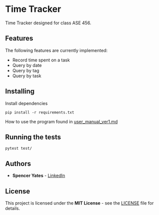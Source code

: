 # Time Tracker

Time Tracker designed for class ASE 456.

## Features

The following features are currently implemented:

- Record time spent on a task
- Query by date
- Query by tag
- Query by task

## Installing

Install dependencies

``` 
pip install -r requirements.txt
```

How to use the program found in [user_manual_ver1.md](documents/manual/user_manual_ver1.md)

## Running the tests

```
pytest test/
```

## Authors

- **Spencer Yates** - [LinkedIn](https://www.linkedin.com/in/sdy329)

## License

This project is licensed under the **MIT License** - see the [LICENSE](LICENSE) file for details.
